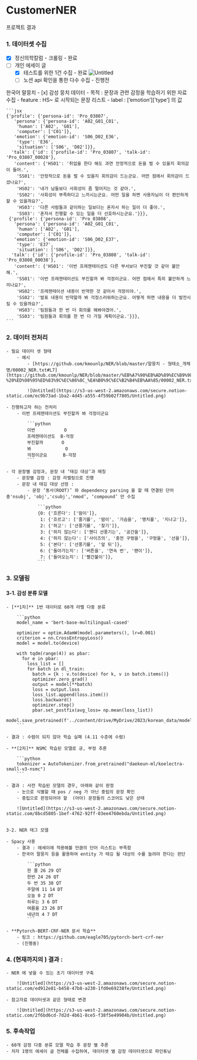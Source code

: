 # CustomerNER

프로젝트 결과

### 1. 데이터셋 수집

- [x]  정신의학칼럼 - 크롤링 - 완료
- [ ]  개인 에세이 글
    - [x]  테스트를 위한 1건 수집 - 완료
        ![Untitled](https://s3-us-west-2.amazonaws.com/secure.notion-static.com/950640f1-e019-4666-a785-1f2ed0283229/Untitled.png)        
    - [ ]  노션 api 확인을 통한 다수 수집 - 진행전

한국어 말뭉치
    - [x]  감성 뭉치 데이터
    - 목적 : 문장과 관련 감정을 학습하기 위한 자료 수집
        - feature : HS~ 로 시작되는 문장 리스트
        - label : [’emotion’][’type’] 의 값
    
    ```jsx
    {'profile': {'persona-id': 'Pro_03807',
       'persona': {'persona-id': 'A02_G01_C01',
        'human': ['A02', 'G01'],
        'computer': ['C01']},
       'emotion': {'emotion-id': 'S06_D02_E36',
        'type': 'E36',
        'situation': ['S06', 'D02']}},
      'talk': {'id': {'profile-id': 'Pro_03807', 'talk-id': 'Pro_03807_00028'},
       'content': {'HS01': '취업을 한다 해도 과연 안정적으로 돈을 벌 수 있을지 회의감이 들어.',
        'SS01': '안정적으로 돈을 벌 수 있을지 회의감이 드는군요. 어떤 점에서 회의감이 드셨나요?',
        'HS02': '내가 남들보다 사회성이 좀 떨어지는 것 같아.',
        'SS02': '사회성이 부족하다고 느끼시는군요. 어떤 일을 하면 사용자님이 더 편안하게 할 수 있을까요?',
        'HS03': '다른 사람들과 같이하는 일보다는 혼자서 하는 일이 더 좋아.',
        'SS03': '혼자서 진행할 수 있는 일을 더 선호하시는군요.'}}},
     {'profile': {'persona-id': 'Pro_03808',
       'persona': {'persona-id': 'A02_G01_C01',
        'human': ['A02', 'G01'],
        'computer': ['C01']},
       'emotion': {'emotion-id': 'S06_D02_E37',
        'type': 'E37',
        'situation': ['S06', 'D02']}},
      'talk': {'id': {'profile-id': 'Pro_03808', 'talk-id': 'Pro_03808_00038'},
       'content': {'HS01': '이번 프레젠테이션도 다른 부서보다 부진할 것 같아 불안해.',
        'SS01': '이번 프레젠테이션도 부진할까 봐 걱정이군요. 어떤 점에서 특히 불안하게 느끼나요?',
        'HS02': '프레젠테이션 내용이 빈약한 것 같아서 걱정이야.',
        'SS02': '발표 내용이 빈약할까 봐 걱정스러워하는군요. 어떻게 하면 내용을 더 발전시킬 수 있을까요?',
        'HS03': '팀원들과 한 번 더 회의를 해봐야겠어.',
        'SS03': '팀원들과 회의를 한 번 더 가질 계획이군요.'}}},
    ```

### 2. 데이터 전처리

    - 필요 데이터 셋 형태
        - 예시
            - [https://github.com/kmounlp/NER/blob/master/말뭉치 - 형태소_개체명/00002_NER.txt#L7](https://github.com/kmounlp/NER/blob/master/%EB%A7%90%EB%AD%89%EC%B9%98%20-%20%ED%98%95%ED%83%9C%EC%86%8C_%EA%B0%9C%EC%B2%B4%EB%AA%85/00002_NER.txt#L7)
            
            ![Untitled](https://s3-us-west-2.amazonaws.com/secure.notion-static.com/ec9b73ad-1ba2-4d45-a555-4f59b02f7805/Untitled.png)
            
    - 진행하고자 하는 전처리
        - 이번 프레젠테이션도 부진할까 봐 걱정이군요
            
            ```python
            이번           O
            프레젠테이션도  B-걱정
            부진할까       O
            봐             O
            걱정이군요      B-걱정
            ```
            
    - 각 문장별 감정과, 문장 내 ‘태깅 대상’과 매칭
        - 문장별 감정 : 감정 라벨링으로 진행
        - 문장 내 태깅 대상 선정 :
            - 문장 ‘동사(ROOT)’ 와 dependency parsing 을 할 때 연결된 단어 중'nsubj', 'obj','csubj','nmod’, ‘compound’ 만 수집
                
                ```python
                {0: {'흐른다': ['땀이']},
                 1: {'흐르고': ['줄기를', '땀이', '가슴을', '명치를', '지나고']},
                 2: {'하고': ['선풍기를', '찾기']},
                 3: {'하지 않는다': ['핸디 선풍기는', '공간을']},
                 4: {'하지 않는다': ['사이즈의', '충전 구멍을', '구멍을', '선을']},
                 5: {'본다': ['선풍기를', '앞 뒤']},
                 6: {'돌아가는지': ['버튼을', '연속 번', '팬이']},
                 7: {'들어오는지': ['빨간불이']},
                ```
            

### 3. 모델링

#### 3-1. 감성 분류 모델
    
    - [**1차]** 1번 데이터로 60개 라벨 다중 분류
        
        ```python
        model_name = 'bert-base-multilingual-cased'
        
        optimizer = optim.AdamW(model.parameters(), lr=0.001)
        criterion = nn.CrossEntropyLoss()
        model = model.to(device)
        
        with tqdm(range(4)) as pbar:
          for e in pbar:
            loss_list = []
            for batch in dl_train:
              batch = {k : v.to(device) for k, v in batch.items()}
              optimizer.zero_grad()
              output = model(**batch)
              loss = output.loss 
              loss_list.append(loss.item())
              loss.backward()
              optimizer.step()
              pbar.set_postfix(avg_loss= np.mean(loss_list))
            model.save_pretrained(f'../content/drive/MyDrive/2023/korean_data/model/sentimetal_classification_epoch{e}/')
        ```
        
    - 결과 : 수렴이 되지 않아 학습 실패 (4.11 수준에 수렴)
    
    - **[2차]** NSMC 학습된 모델로 긍, 부정 추론
        
        ```python
        tokenizer = AutoTokenizer.from_pretrained("daekeun-ml/koelectra-small-v3-nsmc")
        ```
        
    - 결과 : 사전 학습된 모델의 경우, 아래와 같이 판정
        - 눈으로 식별할 때 pos / neg 가 아닌 중립의 문장 확인
        - 중립으로 판정되어야 할  (아아) 문장들의 스코어도 낮은 상태
        
        ![Untitled](https://s3-us-west-2.amazonaws.com/secure.notion-static.com/8bcd5805-1bef-4762-92ff-03ee4760ebda/Untitled.png)
        
    
    3-2. NER 태그 모델
    
    - Spacy 사용
        - 결과 : 에세이에 적용해볼 만큼의 단어 리스트는 부족함
        - 한국어 말뭉치 등을 활용하여 entity 가 태깅 될 대상의 수를 늘려야 한다는 판단
            
            ```python
            한 줄 26 29 QT
            한번 24 26 QT
            두 번 35 38 QT
            주말에 11 14 DT
            오늘 0 2 DT
            하루는 3 6 DT
            여름을 23 26 DT
            내년의 4 7 DT
            ```
            
    - **Pytorch-BERT-CRF-NER 문서 학습**
        - 링크 : https://github.com/eagle705/pytorch-bert-crf-ner
        - (진행중)

### 4. (현재까지의 ) 결과 :

    - NER 에 넣을 수 있는 초기 데이터셋 구축
        
        ![Untitled](https://s3-us-west-2.amazonaws.com/secure.notion-static.com/ed912e81-b458-47b8-a230-1fd0e69238fe/Untitled.png)
        
    - 참고자료 데이터셋과 같은 형태로 변경
        
        ![Untitled](https://s3-us-west-2.amazonaws.com/secure.notion-static.com/2f6bd6cd-7d2d-4b61-8ce5-f38f5e49904b/Untitled.png)
    

### 5. 후속작업

    - 60개 감정 다중 분류 모델 학습 후 문장 별 추론
    - 저자 1명의 에세이 글 전체를 수집하여, 데이터셋 별 감정 데이터셋으로 파인튜닝
